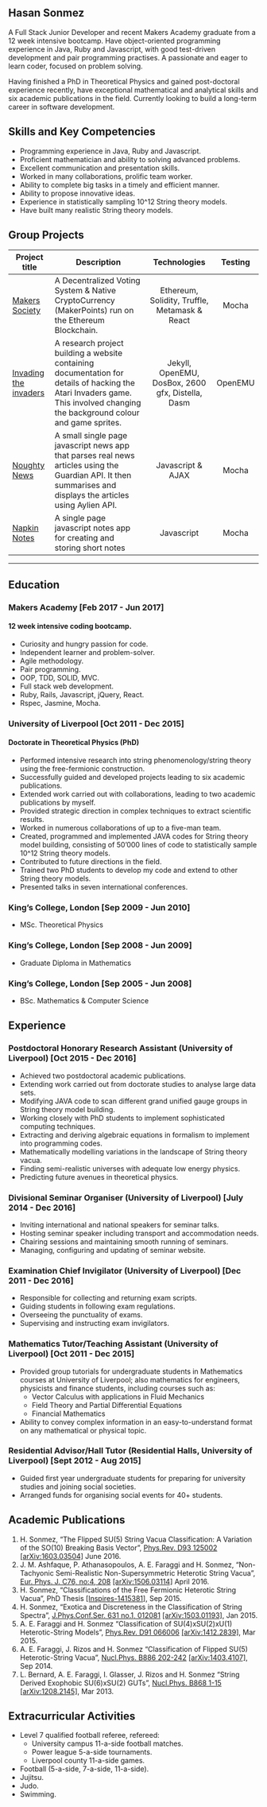 ## Hasan Sonmez

A Full Stack Junior Developer and recent Makers Academy graduate from a 12 week intensive bootcamp. Have object-oriented programming experience in Java, Ruby and Javascript, with good test-driven development and pair programming practises. A passionate and eager to learn coder, focused on problem solving.

Having finished a PhD in Theoretical Physics and gained post-doctoral experience recently, have exceptional mathematical and analytical skills and six academic publications in the field. Currently looking to build a long-term career in software development.

## Skills and Key Competencies

- Programming experience in Java, Ruby and Javascript.
- Proficient mathematician and ability to solving advanced problems.
- Excellent communication and presentation skills.
- Worked in many collaborations, prolific team worker.
- Ability to complete big tasks in a timely and efficient manner.
- Ability to propose innovative ideas.
- Experience in statistically sampling 10^12 String theory models.
- Have built many realistic String theory models.

## Group Projects
Project title  | Description | Technologies | Testing
------------- | ------------------------------	| :-------------: | :-------------: |
[Makers Society](https://github.com/UltimateCoder00/Makers-Society) | A Decentralized Voting System & Native CryptoCurrency (MakerPoints) run on the Ethereum Blockchain. | Ethereum, Solidity, Truffle, Metamask & React | Mocha
[Invading the invaders](https://github.com/gekographe/invading_invaders) | A research project building a website containing documentation for details of hacking the Atari Invaders game. This involved changing the background colour and game sprites. | Jekyll, OpenEMU, DosBox, 2600 gfx, Distella, Dasm | OpenEMU
[Noughty News](https://github.com/whatsrupp/noughty-news) | A small single page javascript news app that parses real news articles using the Guardian API. It then summarises and displays the articles using Aylien API. | Javascript & AJAX | Mocha
[Napkin Notes](https://github.com/whatsrupp/napkin-notes) | A single page javascript notes app for creating and storing short notes | Javascript | Mocha
***

## Education

### Makers Academy [Feb 2017 - Jun 2017]
#### 12 week intensive coding bootcamp.

- Curiosity and hungry passion for code.
- Independent learner and problem-solver.
- Agile methodology.
- Pair programming.
- OOP, TDD, SOLID, MVC.
- Full stack web development.
- Ruby, Rails, Javascript, jQuery, React.
- Rspec, Jasmine, Mocha.


### University of Liverpool [Oct 2011 - Dec 2015]
#### Doctorate in Theoretical Physics (PhD)

  *	Performed intensive research into string phenomenology/string theory using the free-fermionic construction.
  *	Successfully guided and developed projects leading to six academic publications.
  *	Extended work carried out with collaborations, leading to two academic publications by myself.
  *	Provided strategic direction in complex techniques to extract scientific results.
  *	Worked in numerous collaborations of up to a five-man team.
  *	Created, programmed and implemented JAVA codes for String theory model building, consisting of 50’000 lines of code to statistically sample 10^12 String theory models.
  *	Contributed to future directions in the field.
  *	Trained two PhD students to develop my code and extend to other String theory models.
  *	Presented talks in seven international conferences.

### King’s College, London [Sep 2009 - Jun 2010]		
- MSc. Theoretical Physics

### King’s College, London [Sep 2008 - Jun 2009]
- Graduate Diploma in Mathematics

### King’s College, London [Sep 2005 - Jun 2008]
- BSc. Mathematics & Computer Science

## Experience

### Postdoctoral Honorary Research Assistant (University of Liverpool) [Oct 2015 - Dec 2016]
  * Achieved two postdoctoral academic publications.
  * Extending work carried out from doctorate studies to analyse large data sets.
  * Modifying JAVA code to scan different grand unified gauge groups in String theory model building.
  * Working closely with PhD students to implement sophisticated computing techniques.
  * Extracting and deriving algebraic equations in formalism to implement into programming codes.
  * Mathematically modelling variations in the landscape of String theory vacua.
  * Finding semi-realistic universes with adequate low energy physics.
  * Predicting future avenues in theoretical physics.


### Divisional Seminar Organiser (University of Liverpool) [July 2014 - Dec 2016]
  * Inviting international and national speakers for seminar talks.
  * Hosting seminar speaker including transport and accommodation needs.
  * Chairing sessions and maintaining smooth running of seminars.
  * Managing, configuring and updating of seminar website.

### Examination Chief Invigilator (University of Liverpool) [Dec 2011 - Dec 2016]
  * Responsible for collecting and returning exam scripts.
  * Guiding students in following exam regulations.
  * Overseeing the punctuality of exams.
  * Supervising and instructing exam invigilators.

### Mathematics Tutor/Teaching Assistant (University of Liverpool) [Oct 2011 - Dec 2015]
  * Provided group tutorials for undergraduate students in Mathematics courses at University of Liverpool; also mathematics for engineers, physicists and finance students, including courses such as:
    * Vector Calculus with applications in Fluid Mechanics
    * Field Theory and Partial Differential Equations
    * Financial Mathematics
  * Ability to convey complex information in an easy-to-understand format on any mathematical or physical topic.

### Residential Advisor/Hall Tutor (Residential Halls, University of Liverpool) [Sept 2012 - Aug 2015]
  * Guided first year undergraduate students for preparing for university studies and joining social societies.
  * Arranged funds for organising social events for 40+ students.

## Academic Publications
1. H. Sonmez, “The Flipped SU(5) String Vacua Classification: A Variation of the SO(10) Breaking Basis Vector”, [Phys.Rev. D93 125002](https://journals.aps.org/prd/abstract/10.1103/PhysRevD.93.125002) [[arXiv:1603.03504]](https://arxiv.org/abs/1603.03504) June 2016.
2. J. M. Ashfaque, P. Athanasopoulos, A. E. Faraggi and H. Sonmez, “Non-Tachyonic Semi-Realistic Non-Supersymmetric
Heterotic String Vacua”, [Eur. Phys. J. C76, no:4, 208](https://link.springer.com/article/10.1140%2Fepjc%2Fs10052-016-4056-2) [[arXiv:1506.03114]](https://arxiv.org/abs/1506.03114) April 2016.
3. H. Sonmez, “Classifications of the Free Fermionic Heterotic String Vacua”, PhD Thesis [[Inspires-1415381]](https://inspirehep.net/record/1415381), Sep 2015.
4. H. Sonmez, “Exotica and Discreteness in the Classification of String Spectra”, [J.Phys.Conf.Ser. 631 no.1, 012081](http://iopscience.iop.org/article/10.1088/1742-6596/631/1/012081/meta;jsessionid=A8F0F895863F6F1E2124EAA8054A9984.c4.iopscience.cld.iop.org) [[arXiv:1503.01193]](https://arxiv.org/abs/1503.01193), Jan 2015.
5. A. E. Faraggi and H. Sonmez “Classification of SU(4)xSU(2)xU(1) Heterotic-String Models”, [Phys.Rev. D91 066006](https://journals.aps.org/prd/abstract/10.1103/PhysRevD.91.066006) [[arXiv:1412.2839]](https://arxiv.org/abs/1412.2839), Mar 2015.
6. A. E. Faraggi, J. Rizos and H. Sonmez “Classification of Flipped SU(5) Heterotic-String Vacua”, [Nucl.Phys. B886 202-242](http://www.sciencedirect.com/science/article/pii/S0550321314002089) [[arXiv:1403.4107]](https://arxiv.org/abs/1403.4107), Sep 2014.
7. L. Bernard, A. E. Faraggi, I. Glasser, J. Rizos and H. Sonmez “String Derived Exophobic SU(6)xSU(2) GUTs”, [Nucl.Phys. B868 1-15](http://www.sciencedirect.com/science/article/pii/S0550321312005974) [[arXiv:1208.2145]](https://arxiv.org/abs/1208.2145), Mar 2013.

## Extracurricular Activities
- Level 7 qualified football referee, refereed:
  *	University campus 11-a-side football matches.
  *	Power league 5-a-side tournaments.
  *	Liverpool county 11-a-side games.
- Football (5-a-side, 7-a-side, 11-a-side).
- Jujitsu.
- Judo.
- Swimming.
